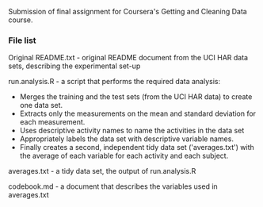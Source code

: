 Submission of final assignment for Coursera's Getting and Cleaning Data course.

### File list

Original README.txt - original README document from the UCI HAR data sets, describing the experimental set-up

run.analysis.R - a script that performs the required data analysis:
  - Merges the training and the test sets (from the UCI HAR data) to create one data set.
  - Extracts only the measurements on the mean and standard deviation for each measurement.
  - Uses descriptive activity names to name the activities in the data set
  - Appropriately labels the data set with descriptive variable names.
  - Finally creates a second, independent tidy data set ('averages.txt') with the average of each variable for each activity and each subject.
   
 averages.txt - a tidy data set, the output of run.analysis.R
 
 codebook.md - a document that describes the variables used in averages.txt
